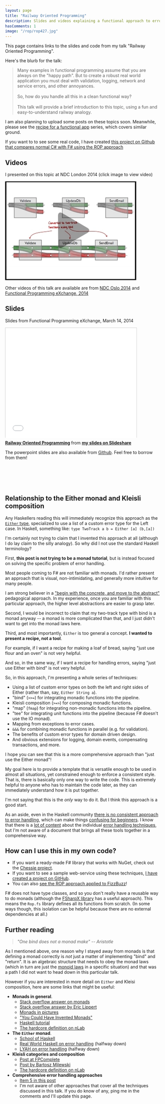 ```yaml
---
layout: page
title: "Railway Oriented Programming"
description: Slides and videos explaining a functional approach to error handling
hasComments: 1
image: "/rop/rop427.jpg"
---
```


This page contains links to the slides and code from my talk "Railway Oriented Programming". 

Here's the blurb for the talk:

> Many examples in functional programming assume that you are always on the "happy path". 
> But to create a robust real world application you must deal with validation, logging, 
> network and service errors, and other annoyances. 
> <br><br>
> So, how do you handle all this in a clean functional way? 
> <br><br>
> This talk will provide a brief introduction to this topic, 
> using a fun and easy-to-understand railway analogy. 

I am also planning to upload some posts on these topics soon. Meanwhile, please see the [recipe for a functional app](/series/a-recipe-for-a-functional-app.html) series, which covers similar ground.

If you want to to see some real code, I have created 
[this project on Github that compares normal C# with F# using the ROP approach](https://github.com/swlaschin/Railway-Oriented-Programming-Example)

## Videos
 
I presented on this topic at NDC London 2014 (click image to view video)  

[![Video from NDC London 2014](rop427.jpg)](https://goo.gl/Lv5ZAo)

Other videos of this talk are available are from [NDC Oslo 2014](http://vimeo.com/97344498)
and [Functional Programming eXchange, 2014](https://skillsmatter.com/skillscasts/4964-railway-oriented-programming)


## Slides 

Slides from Functional Programming eXchange, March 14, 2014
 
<iframe src="//www.slideshare.net/slideshow/embed_code/32242318" width="427" height="356" frameborder="0" marginwidth="0" marginheight="0" scrolling="no" style="border:1px solid #CCC; border-width:1px 1px 0; margin-bottom:5px; max-width: 100%;" allowfullscreen> </iframe> <div style="margin-bottom:5px"> <strong> <a href="https://www.slideshare.net/ScottWlaschin/railway-oriented-programming" title="Railway Oriented Programming" target="_blank">Railway Oriented Programming</a> </strong> from <strong><a href="http://www.slideshare.net/ScottWlaschin" target="_blank">my slides on Slideshare</a></strong> </div>

The powerpoint slides are also available from [Github](https://github.com/swlaschin/RailwayOrientedProgramming). Feel free to borrow from them!

<a name="monads"></a>
<br><br>
<br><br>

## Relationship to the Either monad and Kleisli composition ##

Any Haskellers reading this will immediately recognize this approach as the [`Either` type](http://book.realworldhaskell.org/read/error-handling.html),
specialized to use a list of a custom error type for the Left case. In Haskell, something like: `type TwoTrack a b = Either [a] (b,[a])`

I'm certainly not trying to claim that I invented this approach at all (although I do lay claim to the silly analogy).  So why did I not use the standard Haskell terminology?   

First, **this post is not trying to be a monad tutorial**, but is instead focused on solving the specific problem of error handling. 

Most people coming to F# are not familiar with monads. I'd rather present an approach that is visual, non-intimidating, and generally more intuitive for many people. 

I am strong believer in a ["begin with the concrete, and move to the abstract"](https://byorgey.wordpress.com/2009/01/12/abstraction-intuition-and-the-monad-tutorial-fallacy/)
pedagogical approach. In my experience, once you are familiar with this particular approach, the higher level abstractions are easier to grasp later.

Second, I would be incorrect to claim that my two-track type with bind is a monad anyway -- a monad is more complicated than that, and I just didn't want to get into the monad laws here.

Third, and most importantly, `Either` is too general a concept. **I wanted to present a recipe, not a tool**. 

For example, if I want a recipe for making a loaf of bread, saying "just use flour and an oven" is not very helpful.

And so, in the same way, if I want a recipe for handling errors, saying "just use Either with bind" is not very helpful. 

So, in this approach, I'm presenting a whole series of techniques:

* Using a list of custom error types on both the left and right sides of Either (rather than, say, `Either String a`).
* "bind" (`>>=`) for integrating monadic functions into the pipeline.
* Kleisli composition (`>=>`) for composing monadic functions.
* "map" (`fmap`) for integrating non-monadic functions into the pipeline.
* "tee" for integrating unit functions into the pipeline (because F# doesn't use the IO monad).
* Mapping from exceptions to error cases.
* `&&&` for combining monadic functions in parallel (e.g. for validation).
* The benefits of custom error types for domain driven design.
* And obvious extensions for logging, domain events, compensating transactions, and more.

I hope you can see that this is a more comprehensive approach than "just use the Either monad"!

My goal here is to provide a template that is versatile enough to be
used in almost all situations, yet constrained enough to enforce a consistent style. 
That is, there is basically only one way to write the code. This is extremely helpful to anyone who has to maintain the code later,
as they can immediately understand how it is put together.  

I'm not saying that this is the *only* way to do it. But I think this approach is a good start.

As an aside, even in the Haskell community [there is no consistent approach to error handling](http://www.randomhacks.net/2007/03/10/haskell-8-ways-to-report-errors/), which
can make things [confusing for beginners](http://programmers.stackexchange.com/questions/252977/cleanest-way-to-report-errors-in-haskell).
I know that there is a [lot of content](http://www.fpcomplete.com/school/starting-with-haskell/basics-of-haskell/10_Error_Handling) 
about the individual [error handling techniques](http://hackage.haskell.org/package/errors), but I'm not aware of a document that brings all these tools
together in a comprehensive way.

## How can I use this in my own code?

* If you want a ready-made F# library that works with NuGet, check out the [Chessie project](https://fsprojects.github.io/Chessie/).
* If you want to see a sample web-service using these techniques, [I have created a project on GitHub](https://github.com/swlaschin/Railway-Oriented-Programming-Example).
* You can also [see the ROP approach applied to FizzBuzz](/posts/railway-oriented-programming-carbonated/)!

F# does not have type classes, and so you don't really have a reusable way to do monads (although the [FSharpX library](https://github.com/fsprojects/fsharpx/blob/master/src/FSharpx.Core/ComputationExpressions/Monad.fs)
has a useful approach).  This means the `Rop.fs` library defines all its functions from scratch.
(In some ways though, this isolation can be helpful because there are no external dependencies at all.)

## Further reading

> *"One bind does not a monad make" -- Aristotle*

As I mentioned above, one reason why I stayed away from monads is that defining a monad correctly is *not* just a matter of implementing "bind" and "return". 
It is an algebraic structure that needs to obey the monad laws (which in turn are just the [monoid laws](/posts/monoids-without-tears/) in a specific situation)
and that was a path I did not want to head down in this particular talk.

However if you are interested in more detail on `Either` and Kleisi composition, here are some links that might be useful:

* **Monads in general**. 
  * [Stack overflow answer on monads](http://stackoverflow.com/questions/44965/what-is-a-monad)
  * [Stack overflow answer by Eric Lippert](http://stackoverflow.com/questions/2704652/monad-in-plain-english-for-the-oop-programmer-with-no-fp-background/2704795#2704795)
  * [Monads in pictures](http://adit.io/posts/2013-04-17-functors,_applicatives,_and_monads_in_pictures.html)
  * ["You Could Have Invented Monads"](http://blog.sigfpe.com/2006/08/you-could-have-invented-monads-and.html)
  * [Haskell tutorial](https://www.haskell.org/tutorial/monads.html)
  * [The hardcore definition on nLab](http://ncatlab.org/nlab/show/monad)
* **The `Either` monad**. 
  * [School of Haskell](http://www.fpcomplete.com/school/starting-with-haskell/basics-of-haskell/10_Error_Handling)
  * [Real World Haskell on error handling](http://book.realworldhaskell.org/read/error-handling.html) (halfway down)
  * [LYAH on error handling](http://learnyouahaskell.com/for-a-few-monads-more) (halfway down)
* **Kleisli categories and composition**   
  * [Post at FPComplete](http://www.fpcomplete.com/user/Lkey/kleisli)
  * [Post by Bartosz Milewski](http://bartoszmilewski.com/2014/12/23/kleisli-categories/)
  * [The hardcore definition on nLab](http://ncatlab.org/nlab/show/Kleisli+category)
* **Comprehensive error handling approaches** 
  * [Item 5 in this post](http://www.randomhacks.net/2007/03/10/haskell-8-ways-to-report-errors/)
  * I'm not aware of other approaches that cover all the techniques discussed in this talk.
    If you do know of any, ping me in the comments and I'll update this page.